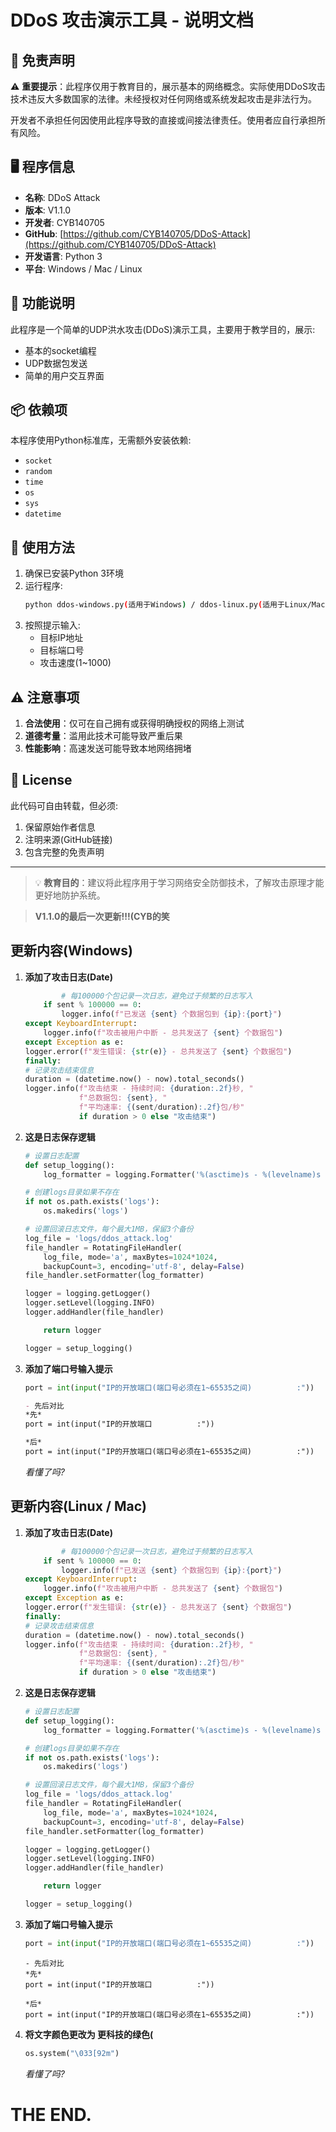 # DDoS 攻击演示工具 - 说明文档

## 📌 免责声明

⚠️ **重要提示**：此程序仅用于教育目的，展示基本的网络概念。实际使用DDoS攻击技术违反大多数国家的法律。未经授权对任何网络或系统发起攻击是非法行为。

开发者不承担任何因使用此程序导致的直接或间接法律责任。使用者应自行承担所有风险。

## 🖥️ 程序信息

- **名称**: DDoS Attack
- **版本**: V1.1.0
- **开发者**: CYB140705
- **GitHub**: [https://github.com/CYB140705/DDoS-Attack](https://github.com/CYB140705/DDoS-Attack)
- **开发语言**: Python 3
- **平台**: Windows / Mac / Linux

## 🔧 功能说明

此程序是一个简单的UDP洪水攻击(DDoS)演示工具，主要用于教学目的，展示:
- 基本的socket编程
- UDP数据包发送
- 简单的用户交互界面

## 📦 依赖项

本程序使用Python标准库，无需额外安装依赖:
- `socket`
- `random`
- `time`
- `os`
- `sys`
- `datetime`

## 🚀 使用方法

1. 确保已安装Python 3环境
2. 运行程序:
   ```bash
   python ddos-windows.py(适用于Windows) / ddos-linux.py(适用于Linux/Mac)
   ```
3. 按照提示输入:
   - 目标IP地址
   - 目标端口号
   - 攻击速度(1~1000)

## ⚠️ 注意事项

1. **合法使用**：仅可在自己拥有或获得明确授权的网络上测试
2. **道德考量**：滥用此技术可能导致严重后果
3. **性能影响**：高速发送可能导致本地网络拥堵

## 📜 License

此代码可自由转载，但必须:
1. 保留原始作者信息
2. 注明来源(GitHub链接)
3. 包含完整的免责声明

---

> 💡 **教育目的**：建议将此程序用于学习网络安全防御技术，了解攻击原理才能更好地防护系统。






> __**V1.1.0的最后一次更新!!!(CYB的笑**__








## 更新内容(Windows)

1. **添加了攻击日志(Date)**
    ```python
            # 每100000个包记录一次日志，避免过于频繁的日志写入
        if sent % 100000 == 0:
            logger.info(f"已发送 {sent} 个数据包到 {ip}:{port}")
    except KeyboardInterrupt:
        logger.info(f"攻击被用户中断 - 总共发送了 {sent} 个数据包")
    except Exception as e:
    logger.error(f"发生错误: {str(e)} - 总共发送了 {sent} 个数据包")
    finally:
    # 记录攻击结束信息
    duration = (datetime.now() - now).total_seconds()
    logger.info(f"攻击结束 - 持续时间: {duration:.2f}秒, "
                f"总数据包: {sent}, "
                f"平均速率: {(sent/duration):.2f}包/秒"
                if duration > 0 else "攻击结束")
    ```

2. **这是日志保存逻辑**
    ```python
    # 设置日志配置
    def setup_logging():
        log_formatter = logging.Formatter('%(asctime)s - %(levelname)s - %(message)s')
    
    # 创建logs目录如果不存在
    if not os.path.exists('logs'):
        os.makedirs('logs')
    
    # 设置回滚日志文件，每个最大1MB，保留3个备份
    log_file = 'logs/ddos_attack.log'
    file_handler = RotatingFileHandler(
        log_file, mode='a', maxBytes=1024*1024, 
        backupCount=3, encoding='utf-8', delay=False)
    file_handler.setFormatter(log_formatter)
    
    logger = logging.getLogger()
    logger.setLevel(logging.INFO)
    logger.addHandler(file_handler)
    
        return logger

    logger = setup_logging()
    ```

3. **添加了端口号输入提示**
    ```python
    port = int(input("IP的开放端口(端口号必须在1~65535之间)          :"))
    ```

    ```MarkDown
    - 先后对比
    *先*
    port = int(input("IP的开放端口          :"))

    *后*
    port = int(input("IP的开放端口(端口号必须在1~65535之间)          :"))

    ```
    *_看懂了吗?_*

## 更新内容(Linux / Mac)

1. **添加了攻击日志(Date)**
    ```python
            # 每100000个包记录一次日志，避免过于频繁的日志写入
        if sent % 100000 == 0:
            logger.info(f"已发送 {sent} 个数据包到 {ip}:{port}")
    except KeyboardInterrupt:
        logger.info(f"攻击被用户中断 - 总共发送了 {sent} 个数据包")
    except Exception as e:
    logger.error(f"发生错误: {str(e)} - 总共发送了 {sent} 个数据包")
    finally:
    # 记录攻击结束信息
    duration = (datetime.now() - now).total_seconds()
    logger.info(f"攻击结束 - 持续时间: {duration:.2f}秒, "
                f"总数据包: {sent}, "
                f"平均速率: {(sent/duration):.2f}包/秒"
                if duration > 0 else "攻击结束")
    ```

2. **这是日志保存逻辑**
    ```python
    # 设置日志配置
    def setup_logging():
        log_formatter = logging.Formatter('%(asctime)s - %(levelname)s - %(message)s')
    
    # 创建logs目录如果不存在
    if not os.path.exists('logs'):
        os.makedirs('logs')
    
    # 设置回滚日志文件，每个最大1MB，保留3个备份
    log_file = 'logs/ddos_attack.log'
    file_handler = RotatingFileHandler(
        log_file, mode='a', maxBytes=1024*1024, 
        backupCount=3, encoding='utf-8', delay=False)
    file_handler.setFormatter(log_formatter)
    
    logger = logging.getLogger()
    logger.setLevel(logging.INFO)
    logger.addHandler(file_handler)
    
        return logger

    logger = setup_logging()
    ```

3. **添加了端口号输入提示**
    ```python
    port = int(input("IP的开放端口(端口号必须在1~65535之间)          :"))
    ```

    ```log
    - 先后对比
    *先*
    port = int(input("IP的开放端口          :"))

    *后*
    port = int(input("IP的开放端口(端口号必须在1~65535之间)          :"))

    ```

4. **将文字颜色更改为 更科技的绿色(**
    ```python
    os.system("\033[92m")
    ```
    *_看懂了吗?_*
# THE END.